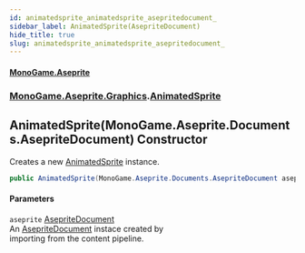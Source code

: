 ```yaml
---
id: animatedsprite_animatedsprite_asepritedocument_
sidebar_label: AnimatedSprite(AsepriteDocument)
hide_title: true
slug: animatedsprite_animatedsprite_asepritedocument_
---
```

#### [MonoGame.Aseprite](index 'index')
### [MonoGame.Aseprite.Graphics](monogame_aseprite_graphics 'MonoGame.Aseprite.Graphics').[AnimatedSprite](animatedsprite 'MonoGame.Aseprite.Graphics.AnimatedSprite')
## AnimatedSprite(MonoGame.Aseprite.Documents.AsepriteDocument) Constructor
Creates a new [AnimatedSprite](animatedsprite 'MonoGame.Aseprite.Graphics.AnimatedSprite') instance.  
```csharp
public AnimatedSprite(MonoGame.Aseprite.Documents.AsepriteDocument aseprite);
```
#### Parameters
`aseprite` [AsepriteDocument](asepritedocument 'MonoGame.Aseprite.Documents.AsepriteDocument')  
An [AsepriteDocument](asepritedocument 'MonoGame.Aseprite.Documents.AsepriteDocument') instace created by  
importing from the content pipeline.  
  
